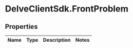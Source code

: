 # DelveClientSdk.FrontProblem

## Properties

Name | Type | Description | Notes
------------ | ------------- | ------------- | -------------


